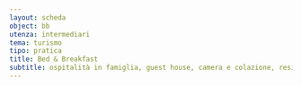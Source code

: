 ```yaml
---
layout: scheda
object: bb
utenza: intermediari
tema: turismo
tipo: pratica
title: Bed & Breakfast
subtitle: ospitalità in famiglia, guest house, camera e colazione, residenza d'epoca, Airbnb, B&B
---
```

